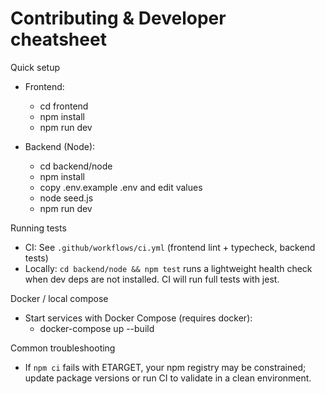 # Contributing & Developer cheatsheet

Quick setup

- Frontend:
  - cd frontend
  - npm install
  - npm run dev

- Backend (Node):
  - cd backend/node
  - npm install
  - copy .env.example .env and edit values
  - node seed.js
  - npm run dev

Running tests

- CI: See `.github/workflows/ci.yml` (frontend lint + typecheck, backend tests)
- Locally: `cd backend/node && npm test` runs a lightweight health check when dev deps are not installed. CI will run full tests with jest.

Docker / local compose

- Start services with Docker Compose (requires docker):
  - docker-compose up --build

Common troubleshooting

- If `npm ci` fails with ETARGET, your npm registry may be constrained; update package versions or run CI to validate in a clean environment.
